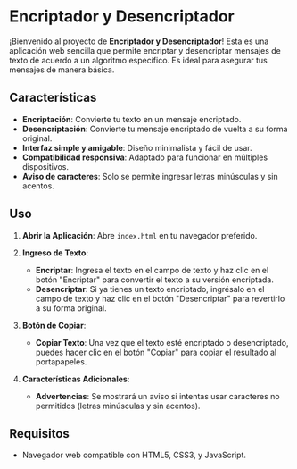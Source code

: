 # Encriptador y Desencriptador

¡Bienvenido al proyecto de **Encriptador y Desencriptador**! Esta es una aplicación web sencilla que permite encriptar y desencriptar mensajes de texto de acuerdo a un algoritmo específico. Es ideal para asegurar tus mensajes de manera básica.

## Características

- **Encriptación**: Convierte tu texto en un mensaje encriptado.
- **Desencriptación**: Convierte tu mensaje encriptado de vuelta a su forma original.
- **Interfaz simple y amigable**: Diseño minimalista y fácil de usar.
- **Compatibilidad responsiva**: Adaptado para funcionar en múltiples dispositivos.
- **Aviso de caracteres**: Solo se permite ingresar letras minúsculas y sin acentos.
## Uso

1. **Abrir la Aplicación**: Abre `index.html` en tu navegador preferido.

2. **Ingreso de Texto**:
   - **Encriptar**: Ingresa el texto en el campo de texto y haz clic en el botón "Encriptar" para convertir el texto a su versión encriptada.
   - **Desencriptar**: Si ya tienes un texto encriptado, ingrésalo en el campo de texto y haz clic en el botón "Desencriptar" para revertirlo a su forma original.

3. **Botón de Copiar**:
   - **Copiar Texto**: Una vez que el texto esté encriptado o desencriptado, puedes hacer clic en el botón "Copiar" para copiar el resultado al portapapeles.

4. **Características Adicionales**:
   - **Advertencias**: Se mostrará un aviso si intentas usar caracteres no permitidos (letras minúsculas y sin acentos).
  
## Requisitos
- Navegador web compatible con HTML5, CSS3, y JavaScript.




